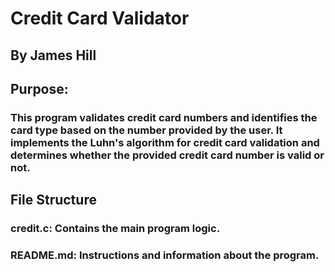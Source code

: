 # Credit Card Validator
## By James Hill
## Purpose:
### This program validates credit card numbers and identifies the card type based on the number provided by the user. It implements the Luhn's algorithm for credit card validation and determines whether the provided credit card number is valid or not.
## File Structure
### credit.c: Contains the main program logic.
### README.md: Instructions and information about the program.